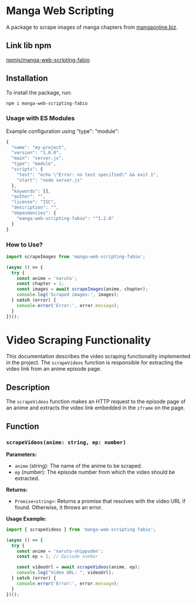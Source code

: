 # Manga Web Scripting

A package to scrape images of manga chapters from [mangaonline.biz](https://mangaonline.biz).

## Link lib npm
[npmjs/manga-web-scripting-fabio](https://www.npmjs.com/package/manga-web-scripting-fabio)

## Installation

To install the package, run:

```bash
npm i manga-web-scripting-fabio
```

### Usage with ES Modules
Example configuration using "type": "module":
```js
{
  "name": "my-project",
  "version": "1.0.0",
  "main": "server.js",
  "type": "module",
  "scripts": {
    "test": "echo \"Error: no test specified\" && exit 1",
    "start": "node server.js"
  },
  "keywords": [],
  "author": "",
  "license": "ISC",
  "description": "",
  "dependencies": {
    "manga-web-scripting-fabio": "^1.2.0"
  }
}
```

### How to Use?
``` js
import scrapeImages from 'manga-web-scripting-fabio';

(async () => {
  try {
    const anime = 'naruto';
    const chapter = 1;
    const images = await scrapeImages(anime, chapter);
    console.log('Scraped images:', images);
  } catch (error) {
    console.error('Error:', error.message);
  }
})();
```

# Video Scraping Functionality

This documentation describes the video scraping functionality implemented in the project. The `scrapeVideos` function is responsible for extracting the video link from an anime episode page.

## Description

The `scrapeVideos` function makes an HTTP request to the episode page of an anime and extracts the video link embedded in the `iframe` on the page.

## Function

### `scrapeVideos(anime: string, ep: number)`

**Parameters:**

- `anime` (string): The name of the anime to be scraped.
- `ep` (number): The episode number from which the video should be extracted.

**Returns:**

- `Promise<string>`: Returns a promise that resolves with the video URL if found. Otherwise, it throws an error.

**Usage Example:**

```javascript
import { scrapeVideos } from 'manga-web-scripting-fabio';

(async () => {
  try {
    const anime = 'naruto-shippuden';
    const ep = 1; // Episode number

    const videoUrl = await scrapeVideos(anime, ep);
    console.log("Video URL: ", videoUrl);
  } catch (error) {
    console.error('Error:', error.message);
  }
})();
